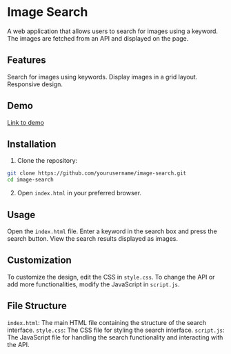 # Image Search
A web application that allows users to search for images using a keyword. The images are fetched from an API and displayed on the page.

## Features
Search for images using keywords.
Display images in a grid layout.
Responsive design.
## Demo
[Link to demo](https://codepen.io/Shravan-Dalavi/pen/gONWMNe)

## Installation
1. Clone the repository:
```bash
git clone https://github.com/yourusername/image-search.git
cd image-search
```
2. Open `index.html` in your preferred browser.

## Usage
Open the `index.html` file.
Enter a keyword in the search box and press the search button.
View the search results displayed as images.

## Customization
To customize the design, edit the CSS in `style.css`.
To change the API or add more functionalities, modify the JavaScript in `script.js`.

## File Structure
`index.html`: The main HTML file containing the structure of the search interface.
`style.css`: The CSS file for styling the search interface.
`script.js`: The JavaScript file for handling the search functionality and interacting with the API.
